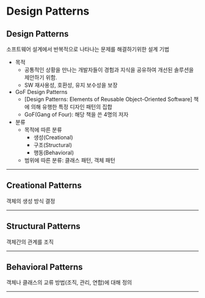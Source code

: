 # Design Patterns

## Design Patterns

소프트웨어 설계에서 반복적으로 나타나는 문제를 해결하기위한 설계 기법

-  목적
   -  공통적인 상황을 만나는 개발자들이 경험과 지식을 공유하여 개선된 솔루션을 제안하기 위함.
   -  SW 재사용성, 호환성, 유지 보수성을 보장
-  GoF Design Patterns
   -  [Design Patterns: Elements of Reusable Object-Oriented Software] 책에 의해 유행한 특정 디자인 패턴의 집합
   -  GoF(Gang of Four): 해당 책을 쓴 4명의 저자
-  분류
   -  목적에 따른 분류
      -  생성(Creational)
      -  구조(Structural)
      -  행동(Behavioral)
   -  범위에 따른 분류: 클래스 패턴, 객체 패턴

---

## Creational Patterns

객체의 생성 방식 결정

---

## Structural Patterns

객체간의 관계를 조직

---

## Behavioral Patterns

객체나 클래스의 교류 방법(조직, 관리, 연합)에 대해 정의

---
